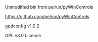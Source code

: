 Unmodified bin from pelrun/pyWinControls

https://github.com/pelrun/pyWinControls

gpdconfig v1.0.2

GPL v3.0 License